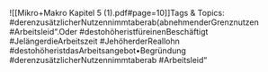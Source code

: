 
![[Mikro+Makro Kapitel 5 (1).pdf#page=10]]Tags & Topics:
   #derenzusätzlicherNutzennimmtaberab(abnehmenderGrenznutzen
   #Arbeitsleid“.Oder
   #destohöheristfüreinenBeschäftigt
   #JelängerdieArbeitszeit
   #JehöherderReallohn
   #destohöheristdasArbeitsangebot•Begründung
   #derenzusätzlicherNutzennimmtaberab
   #Arbeitsleid“